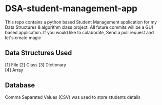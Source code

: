 # DSA-student-management-app
This repo contains a python based Student Management application for my Data Structures & algorithm class project. All future commits will be a GUI based application. If you would like to colaborate, Send a pull request and let's create magic

## Data Structures Used
[1] File 
[2] Class
[3] Dictionary             
[4] Array

## Database
Comma Separated Values (CSV) was used to store students details
